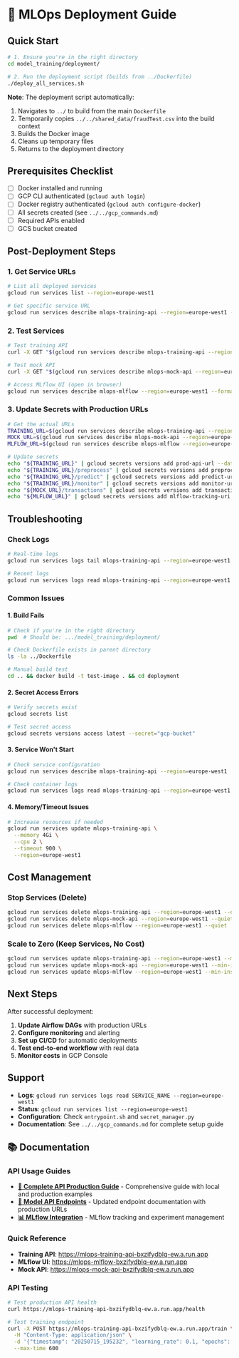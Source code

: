 # 🚀 MLOps Deployment Guide

## Quick Start

```bash
# 1. Ensure you're in the right directory
cd model_training/deployment/

# 2. Run the deployment script (builds from ../Dockerfile)
./deploy_all_services.sh
```

**Note**: The deployment script automatically:
1. Navigates to `../` to build from the main `Dockerfile`
2. Temporarily copies `../../shared_data/fraudTest.csv` into the build context
3. Builds the Docker image
4. Cleans up temporary files
5. Returns to the deployment directory

## Prerequisites Checklist

- [ ] Docker installed and running
- [ ] GCP CLI authenticated (`gcloud auth login`)
- [ ] Docker registry authenticated (`gcloud auth configure-docker`)
- [ ] All secrets created (see `../../gcp_commands.md`)
- [ ] Required APIs enabled
- [ ] GCS bucket created

## Post-Deployment Steps

### 1. Get Service URLs

```bash
# List all deployed services
gcloud run services list --region=europe-west1

# Get specific service URL
gcloud run services describe mlops-training-api --region=europe-west1 --format='value(status.url)'
```

### 2. Test Services

```bash
# Test training API
curl -X GET "$(gcloud run services describe mlops-training-api --region=europe-west1 --format='value(status.url)')/ping"

# Test mock API
curl -X GET "$(gcloud run services describe mlops-mock-api --region=europe-west1 --format='value(status.url)')/transactions"

# Access MLflow UI (open in browser)
gcloud run services describe mlops-mlflow --region=europe-west1 --format='value(status.url)'
```

### 3. Update Secrets with Production URLs

```bash
# Get the actual URLs
TRAINING_URL=$(gcloud run services describe mlops-training-api --region=europe-west1 --format='value(status.url)')
MOCK_URL=$(gcloud run services describe mlops-mock-api --region=europe-west1 --format='value(status.url)')
MLFLOW_URL=$(gcloud run services describe mlops-mlflow --region=europe-west1 --format='value(status.url)')

# Update secrets
echo "${TRAINING_URL}" | gcloud secrets versions add prod-api-url --data-file=-
echo "${TRAINING_URL}/preprocess" | gcloud secrets versions add preprocess-endpoint --data-file=-
echo "${TRAINING_URL}/predict" | gcloud secrets versions add predict-url-prod --data-file=-
echo "${TRAINING_URL}/monitor" | gcloud secrets versions add monitor-url-prod --data-file=-
echo "${MOCK_URL}/transactions" | gcloud secrets versions add transaction-url-prod --data-file=-
echo "${MLFLOW_URL}" | gcloud secrets versions add mlflow-tracking-uri --data-file=-
```

## Troubleshooting

### Check Logs

```bash
# Real-time logs
gcloud run services logs tail mlops-training-api --region=europe-west1

# Recent logs
gcloud run services logs read mlops-training-api --region=europe-west1 --limit=50
```

### Common Issues

#### 1. **Build Fails**
```bash
# Check if you're in the right directory
pwd  # Should be: .../model_training/deployment/

# Check Dockerfile exists in parent directory
ls -la ../Dockerfile

# Manual build test
cd .. && docker build -t test-image . && cd deployment
```

#### 2. **Secret Access Errors**
```bash
# Verify secrets exist
gcloud secrets list

# Test secret access
gcloud secrets versions access latest --secret="gcp-bucket"
```

#### 3. **Service Won't Start**
```bash
# Check service configuration
gcloud run services describe mlops-training-api --region=europe-west1

# Check container logs
gcloud run services logs read mlops-training-api --region=europe-west1
```

#### 4. **Memory/Timeout Issues**
```bash
# Increase resources if needed
gcloud run services update mlops-training-api \
  --memory 4Gi \
  --cpu 2 \
  --timeout 900 \
  --region=europe-west1
```

## Cost Management

### Stop Services (Delete)
```bash
gcloud run services delete mlops-training-api --region=europe-west1 --quiet
gcloud run services delete mlops-mock-api --region=europe-west1 --quiet
gcloud run services delete mlops-mlflow --region=europe-west1 --quiet
```

### Scale to Zero (Keep Services, No Cost)
```bash
gcloud run services update mlops-training-api --region=europe-west1 --min-instances=0
gcloud run services update mlops-mock-api --region=europe-west1 --min-instances=0
gcloud run services update mlops-mlflow --region=europe-west1 --min-instances=0
```

## Next Steps

After successful deployment:

1. **Update Airflow DAGs** with production URLs
2. **Configure monitoring** and alerting
3. **Set up CI/CD** for automatic deployments
4. **Test end-to-end workflow** with real data
5. **Monitor costs** in GCP Console

## Support

- **Logs**: `gcloud run services logs read SERVICE_NAME --region=europe-west1`
- **Status**: `gcloud run services list --region=europe-west1`
- **Configuration**: Check `entrypoint.sh` and `secret_manager.py`
- **Documentation**: See `../../gcp_commands.md` for complete setup guide

## 📚 Documentation

### API Usage Guides
- **[📘 Complete API Production Guide](../docs/api-production-guide.md)** - Comprehensive guide with local and production examples
- **[📘 Model API Endpoints](../docs/model-api_endpoints.md)** - Updated endpoint documentation with production URLs
- **[📊 MLflow Integration](../docs/)** - MLflow tracking and experiment management

### Quick Reference
- **Training API**: https://mlops-training-api-bxzifydblq-ew.a.run.app
- **MLflow UI**: https://mlops-mlflow-bxzifydblq-ew.a.run.app
- **Mock API**: https://mlops-mock-api-bxzifydblq-ew.a.run.app

### API Testing
```bash
# Test production API health
curl https://mlops-training-api-bxzifydblq-ew.a.run.app/health

# Test training endpoint
curl -X POST https://mlops-training-api-bxzifydblq-ew.a.run.app/train \
  -H "Content-Type: application/json" \
  -d '{"timestamp": "20250715_195232", "learning_rate": 0.1, "epochs": 10}' \
  --max-time 600
```
